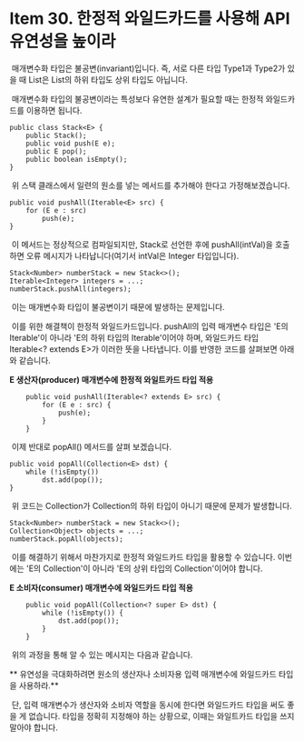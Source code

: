 # Item 30. 한정적 와일드카드를 사용해 API 유연성을 높이라

 매개변수화 타입은 불공변(invariant)입니다. 즉, 서로 다른 타입 Type1과 Type2가 있을 때 List<Type1>은 List<Type2>의 하위 타입도 상위 타입도 아닙니다.

 매개변수화 타입의 불공변이라는 특성보다 유연한 설계가 필요할 때는 한정적 와일드카드를 이용하면 됩니다.

```
public class Stack<E> {
    public Stack();
    public void push(E e);
    public E pop();
    public boolean isEmpty();
}

```

 위 스택 클래스에서 일련의 원소를 넣는 메서드를 추가해야 한다고 가정해보겠습니다.

```
public void pushAll(Iterable<E> src) {
    for (E e : src)
        push(e);
}
```

 이 메서드는 정상적으로 컴파일되지만, Stack<Number>로 선언한 후에 pushAll(intVal)을 호출하면 오류 메시지가 나타납니다(여기서 intVal은 Integer 타입입니다).

```
Stack<Number> numberStack = new Stack<>();
Iterable<Integer> integers = ...;
numberStack.pushAll(integers);

```

 이는 매개변수화 타입이 불공변이기 때문에 발생하는 문제입니다.

 이를 위한 해결책이 한정적 와일드카드입니다. pushAll의 입력 매개변수 타입은 'E의 Iterable'이 아니라 'E의 하위 타입의 Iterable'이어야 하며, 와일드카드 타입 Iterable<? extends E>가 이러한 뜻을 나타냅니다. 이를 반영한 코드를 살펴보면 아래와 같습니다.

**E 생산자(producer) 매개변수에 한정적 와일트카드 타입 적용**

```
    public void pushAll(Iterable<? extends E> src) {
        for (E e : src) {
            push(e);
        }
    }
```

 이제 반대로 popAll() 메서드를 살펴 보겠습니다.

```
public void popAll(Collection<E> dst) {
    while (!isEmpty())
        dst.add(pop());
}
```

 위 코드는 Collection<Object>가 Collection<Number>의 하위 타입이 아니기 때문에 문제가 발생합니다.

```
Stack<Number> numberStack = new Stack<>();
Collection<Object> objects = ...;
numberStack.popAll(objects);
```

 이를 해결하기 위해서 마찬가지로 한정적 와일드카드 타입을 활용할 수 있습니다. 이번에는 'E의 Collection'이 아니라 'E의 상위 타입의 Collection'이어야 합니다.

**E 소비자(consumer) 매개변수에 와일드카드 타입 적용**

```
    public void popAll(Collection<? super E> dst) {
        while (!isEmpty()) {
            dst.add(pop());
        }
    }
```

 위의 과정을 통해 알 수 있는 메시지는 다음과 같습니다.

** 유연성을 극대화하려면 원소의 생산자나 소비자용 입력 매개변수에 와일드카드 타입을 사용하라.**

 단, 입력 매개변수가 생산자와 소비자 역할을 동시에 한다면 와일드카드 타입을 써도 좋을 게 없습니다. 타입을 정확히 지정해야 하는 상황으로, 이때는 와일트카드 타입을 쓰지 말아야 합니다.